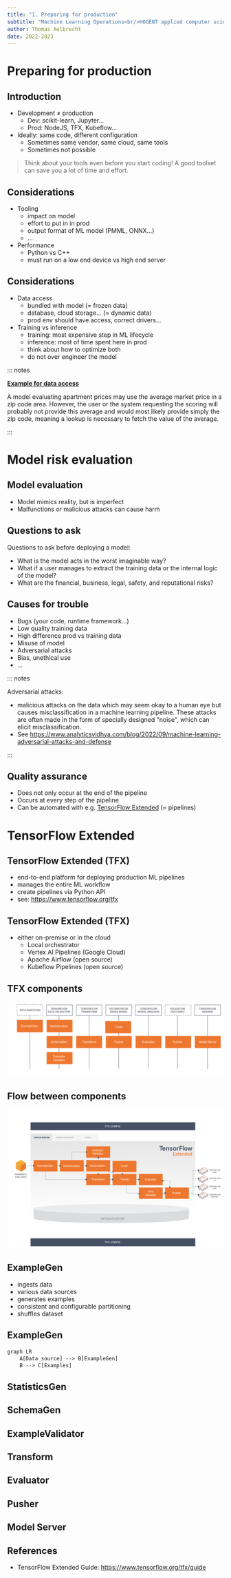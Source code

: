 ```yaml
---
title: "1. Preparing for production"
subtitle: "Machine Learning Operations<br/>HOGENT applied computer science"
author: Thomas Aelbrecht
date: 2022-2023
---
```


<!--

Mogelijke inhoud:

- Intro
- Opbouw van een TFX-pipeline (ExampleGen, StatisticsGen, ...)
- Model analysis
- Model validation
- Model versioning
- Artifact, metadata store
- Services die TFX gebruiken (in de cloud?)

-->

# Preparing for production

## Introduction

- Development &ne; production
  - Dev: scikit-learn, Jupyter...
  - Prod: NodeJS, TFX, Kubeflow...
- Ideally: same code, different configuration
  - Sometimes same vendor, same cloud, same tools
  - Sometimes not possible

> Think about your tools even before you start coding!
> A good toolset can save you a lot of time and effort.

## Considerations

- Tooling
  - impact on model
  - effort to put in in prod
  - output format of ML model (PMML, ONNX...)
  - ...
- Performance
  - Python vs C++
  - must run on a low end device vs high end server

## Considerations

- Data access
  - bundled with model (= frozen data)
  - database, cloud storage... (= dynamic data)
  - prod env should have access, correct drivers...
- Training vs inference
  - training: most expensive step in ML lifecycle
  - inference: most of time spent here in prod
  - think about how to optimize both
  - do not over engineer the model

::: notes

<b><u>Example for data access</u></b>

A model evaluating apartment prices may use the average market price in a zip code area.
However, the user or the system requesting the scoring will probably not provide this
average and would most likely provide simply the zip code, meaning a lookup is necessary
to fetch the value of the average.

:::

# Model risk evaluation

## Model evaluation

- Model mimics reality, but is imperfect
- Malfunctions or malicious attacks can cause harm

## Questions to ask

Questions to ask before deploying a model:

- What is the model acts in the worst imaginable way?
- What if a user manages to extract the training data or the internal logic of the model?
- What are the financial, business, legal, safety, and reputational risks?

## Causes for trouble

- Bugs (your code, runtime framework...)
- Low quality training data
- High difference prod vs training data
- Misuse of model
- Adversarial attacks
- Bias, unethical use
- ...

::: notes

Adversarial attacks:

- malicious attacks on the data which may seem okay to a human eye but causes misclassification
  in a machine learning pipeline. These attacks are often made in the form of specially designed
  "noise", which can elicit misclassification.
- See <https://www.analyticsvidhya.com/blog/2022/09/machine-learning-adversarial-attacks-and-defense>

:::

## Quality assurance

- Does not only occur at the end of the pipeline
- Occurs at every step of the pipeline
- Can be automated with e.g. [TensorFlow Extended](https://www.tensorflow.org/tfx) (= pipelines)

# TensorFlow Extended

## TensorFlow Extended (TFX)

- end-to-end platform for deploying production ML pipelines
- manages the entire ML workflow
- create pipelines via Python API
- see: <https://www.tensorflow.org/tfx>

## TensorFlow Extended (TFX)

- either on-premise or in the cloud
  - Local orchestrator
  - Vertex AI Pipelines (Google Cloud)
  - Apache Airflow (open source)
  - Kubeflow Pipelines (open source)

## TFX components

![](./assets/01-tfx-pipelines/tfx_components.png)

## Flow between components

![](./assets/01-tfx-pipelines/tfx_components_flow.png)

## ExampleGen

- ingests data
- various data sources
- generates examples
- consistent and configurable partitioning
- shuffles dataset

## ExampleGen

```mermaid
graph LR
    A[Data source] --> B[ExampleGen]
    B --> C[Examples]
```

## StatisticsGen

## SchemaGen

## ExampleValidator

## Transform

## Evaluator

## Pusher

## Model Server


## References

- TensorFlow Extended Guide: <https://www.tensorflow.org/tfx/guide>
